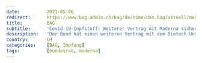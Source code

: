 ```yaml
---
date:          2021-05-06
redirect:      https://www.bag.admin.ch/bag/de/home/das-bag/aktuell/medienmitteilungen.msg-id-83416.html
title:         BAG
subtitle:      'Covid-19-Impfstoff: Weiterer Vertrag mit Moderna sichert Impfstoff für 2022'
description:   'Der Bund hat einen weiteren Vertrag mit dem Biotech-Unternehmen Moderna abgeschlossen. Damit ist die Schweizer Bevölkerung auch im Jahr 2022 mit genügend mRNA-Impfstoff versorgt. Der neue Vertrag sieht die Lieferung von insgesamt 7 Millionen Dosen in den ersten Monaten des Jahres 2022 vor. Weiter steht dem Bund die Option für zusätzliche 7 Millionen Dosen im weiteren Verlauf des Jahres 2022 offen.'
country:       CH
categories:    [BAG, Impfung]
tags:          [bundesrat, moderna]
---
```

